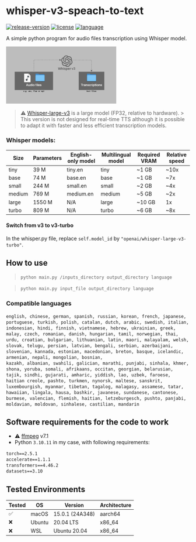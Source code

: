 # whisper-v3-speach-to-text

[![release-version](https://img.shields.io/badge/Version-1.0.1-blue)]()
[![license](https://img.shields.io/badge/License-Apache%202.0-blue.svg)](https://github.com/MaloLM/whisper-3-large-speach-to-text/blob/main/LICENSE)
[![language](https://img.shields.io/badge/Language-Python-blue)](https://www.python.org)

A simple python program for audio files transcription using Whisper model.

<img src='./docs/diagram.png' width='60%' alt='a diagram showing how system works: all audio files in the ./inputs directory are transcribed to text and then saved into the ./outputs directory.'>

<br>

> ⚠️ [Whisper-large-v3](https://huggingface.co/openai/whisper-large-v3) is a large model (FP32, relative to hardware). > This version is not designed for real-time TTS although it is possible to adapt it with faster and less efficient transcription models.

### Whisper models:

| Size   | Parameters | English-only model | Multilingual model | Required VRAM | Relative speed |
| ------ | ---------- | ------------------ | ------------------ | ------------- | -------------- |
| tiny   | 39 M       | tiny.en            | tiny               | ~1 GB         | ~10x           |
| base   | 74 M       | base.en            | base               | ~1 GB         | ~7x            |
| small  | 244 M      | small.en           | small              | ~2 GB         | ~4x            |
| medium | 769 M      | medium.en          | medium             | ~5 GB         | ~2x            |
| large  | 1550 M     | N/A                | large              | ~10 GB        | 1x             |
| turbo  | 809 M      | N/A                | turbo              | ~6 GB         | ~8x            |

#### Switch from v3 to v3-turbo

In the whisper.py file, replace `self.model_id` by `"openai/whisper-large-v3-turbo"`.
 
## How to use

> `python main.py /inputs_directory output_directory language`

> `python main.py input_file output_directory language`

### Compatible languages

```
english, chinese, german, spanish, russian, korean, french, japanese, portuguese, turkish, polish, catalan, dutch, arabic, swedish, italian, indonesian, hindi, finnish, vietnamese, hebrew, ukrainian, greek, malay, czech, romanian, danish, hungarian, tamil, norwegian, thai, urdu, croatian, bulgarian, lithuanian, latin, maori, malayalam, welsh, slovak, telugu, persian, latvian, bengali, serbian, azerbaijani, slovenian, kannada, estonian, macedonian, breton, basque, icelandic, armenian, nepali, mongolian, bosnian,
kazakh, albanian, swahili, galician, marathi, punjabi, sinhala, khmer, shona, yoruba, somali, afrikaans, occitan, georgian, belarusian, tajik, sindhi, gujarati, amharic, yiddish, lao, uzbek, faroese, haitian creole, pashto, turkmen, nynorsk, maltese, sanskrit, luxembourgish, myanmar, tibetan, tagalog, malagasy, assamese, tatar, hawaiian, lingala, hausa, bashkir, javanese, sundanese, cantonese, burmese, valencian, flemish, haitian, letzeburgesch, pushto, panjabi, moldavian, moldovan, sinhalese, castilian, mandarin
```

## Software requirements for the code to work

- ⚠️ [ffmpeg](https://ffmpeg.org) v7.1
- Python `3.10.11` in my case, with following requirements:

```
torch==2.5.1
accelerate==1.1.1
transformers==4.46.2
datasets==3.10
```

## Tested Environments

| Tested | OS     | Version         | Architecture |
| ------ | ------ | --------------- | ------------ |
| ✅     | macOS  | 15.0.1 (24A348) | aarch64      |
| ❌     | Ubuntu | 20.04 LTS       | x86_64       |
| ❌     | WSL    | Ubuntu 20.04    | x86_64       |

